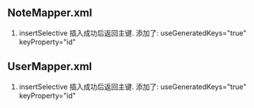 ## NoteMapper.xml
1. insertSelective 插入成功后返回主键. 添加了: useGeneratedKeys="true" keyProperty="id"

## UserMapper.xml
1. insertSelective 插入成功后返回主键. 添加了: useGeneratedKeys="true" keyProperty="id"